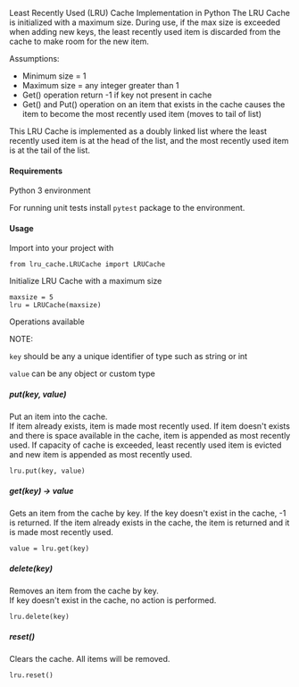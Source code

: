   Least Recently Used (LRU) Cache Implementation in Python
  The LRU Cache is initialized with a maximum size.  During use, if the
  max size is exceeded when adding new keys, the least recently used
  item is discarded from the cache to make room for the new item.

  Assumptions:
  - Minimum size = 1
  - Maximum size = any integer greater than 1
  - Get() operation return -1 if key not present in cache
  - Get() and Put() operation on an item that exists in the cache causes 
    the item to become the most recently used item (moves to tail of list)

  This LRU Cache is implemented as a doubly linked list where the least 
  recently used item is at the head of the list, and the most recently used
  item is at the tail of the list.
  
  #### Requirements
  
  Python 3 environment
  
  For running unit tests install `pytest` package to the environment.
  
  #### Usage
  
  Import into your project with 
  
  ```
  from lru_cache.LRUCache import LRUCache
  ```
  
  Initialize LRU Cache with a maximum size
  ```
  maxsize = 5
  lru = LRUCache(maxsize)
  ```
  
  Operations available
  
  NOTE:   
  
  `key` should be any a unique identifier of type such as string or int 
  
  `value` can be any object or custom type
  
  ##### put(key, value)
  Put an item into the cache.  
  If item already exists, item is made most recently used.
  If item doesn't exists and there is space available in the cache, item is appended as
  most recently used.  If capacity of cache is exceeded, least recently used item is evicted
  and new item is appended as most recently used.
  ```
  lru.put(key, value)
  ```
  
  ##### get(key) -> value
  Gets an item from the cache by key. 
  If the key doesn't exist in the cache, -1 is returned.
  If the item already exists in the cache, the item is returned and it is made most recently used.
  ```
  value = lru.get(key)
  ```
  
  ##### delete(key)
  Removes an item from the cache by key.  
  If key doesn't exist in the cache, no action is performed.
  ```
  lru.delete(key)
  ```
  
  ##### reset()
  Clears the cache.  All items will be removed.
  ```
  lru.reset()
  ```

  
